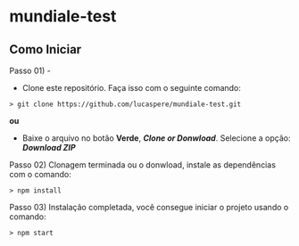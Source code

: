 # mundiale-test

## Como Iniciar

Passo 01) - 
- Clone este repositório. Faça isso com o seguinte comando:
```
> git clone https://github.com/lucaspere/mundiale-test.git
```
**ou**
- Baixe o arquivo no botão **Verde**, ***Clone or Donwload***. Selecione a opção: ***Download ZIP***

Passo 02) Clonagem terminada ou o donwload, instale as dependências com o comando:
```
> npm install
```
Passo 03) Instalação completada, você consegue iniciar o projeto usando o comando:
```
> npm start
```
